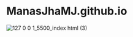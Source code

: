 # ManasJhaMJ.github.io

![127 0 0 1_5500_index html (3)](https://github.com/ManasJhaMJ/ManasJhaMJ.github.io/assets/83183824/0e450f5d-7250-4f30-beb0-2aa2cb99c5f7)
